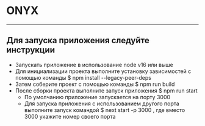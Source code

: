 # ONYX
___

## Для запуска приложения следуйте инструкции

* Запускать приложение в использование node v16 или выше
* Для инициализации проекта выполните установку зависимостей с помощью команды $ npm install --legacy-peer-deps
* Затем соберите проект с помощью команды $ npm run build
* После сборки проекта выполните запуск приложения $ npm run start
  * По умолчанию приложение запускается на порту 3000
  * Для запуска приложения с использованием другого порта выполните запуск командой $ next start -p 3000 , где 
    вместо 3000 укажите номер своего порта
